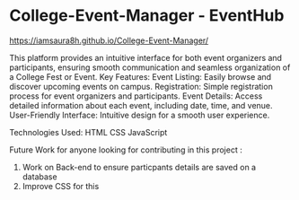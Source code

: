 # College-Event-Manager - EventHub
https://iamsaura8h.github.io/College-Event-Manager/

This platform provides an intuitive interface for both event organizers and participants, ensuring smooth communication and seamless organization of a College Fest or Event.
Key Features:
Event Listing: Easily browse and discover upcoming events on campus.
Registration: Simple registration process for event organizers and participants.
Event Details: Access detailed information about each event, including date, time, and venue.
User-Friendly Interface: Intuitive design for a smooth user experience.

Technologies Used:
HTML 
CSS 
JavaScript

Future Work for anyone looking for contributing in this project : 
1) Work on Back-end to ensure particpants details are saved on a database 
2) Improve CSS for this
